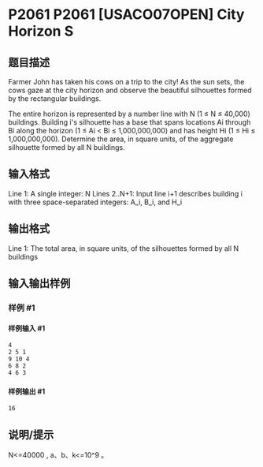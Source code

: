 # P2061 P2061 [USACO07OPEN] City Horizon S

## 题目描述

Farmer John has taken his cows on a trip to the city! As the sun sets, the cows gaze at the city horizon and observe the beautiful silhouettes formed by the rectangular buildings.

The entire horizon is represented by a number line with N (1 ≤ N ≤ 40,000) buildings. Building i's silhouette has a base that spans locations Ai through Bi along the horizon (1 ≤ Ai < Bi ≤ 1,000,000,000) and has height Hi (1 ≤ Hi ≤ 1,000,000,000). Determine the area, in square units, of the aggregate silhouette formed by all N buildings.


## 输入格式

Line 1: A single integer: N
Lines 2..N+1: Input line i+1 describes building i with three space-separated integers: A_i, B_i, and H_i

## 输出格式

Line 1: The total area, in square units, of the silhouettes formed by all N buildings

## 输入输出样例

### 样例 #1

#### 样例输入 #1

```
4
2 5 1
9 10 4
6 8 2
4 6 3
```

#### 样例输出 #1

```
16
```

## 说明/提示

N<=40000 , a、b、k<=10^9 。


